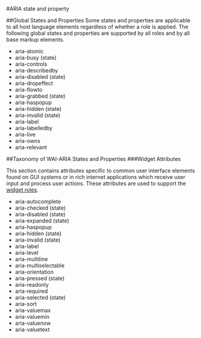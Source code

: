 #ARIA state and property

##Global States and Properties
Some states and properties are applicable to all host language elements regardless of whether a role is applied. The following global states and properties are supported by all roles and by all base markup elements.

* aria-atomic
* aria-busy (state)
* aria-controls
* aria-describedby
* aria-disabled (state)
* aria-dropeffect
* aria-flowto
* aria-grabbed (state)
* aria-haspopup
* aria-hidden (state)
* aria-invalid (state)
* aria-label
* aria-labelledby
* aria-live
* aria-owns
* aria-relevant

##Taxonomy of WAI-ARIA States and Properties
###Widget Attributes

This section contains attributes specific to common user interface elements found on GUI systems or in rich internet applications which receive user input and process user actions. These attributes are used to support the [widget roles](http://www.w3.org/TR/wai-aria/roles#widget_roles).

* aria-autocomplete
* aria-checked (state)
* aria-disabled (state)
* aria-expanded (state)
* aria-haspopup
* aria-hidden (state)
* aria-invalid (state)
* aria-label
* aria-level
* aria-multiline
* aria-multiselectable
* aria-orientation
* aria-pressed (state)
* aria-readonly
* aria-required
* aria-selected (state)
* aria-sort
* aria-valuemax
* aria-valuemin
* aria-valuenow
* aria-valuetext
